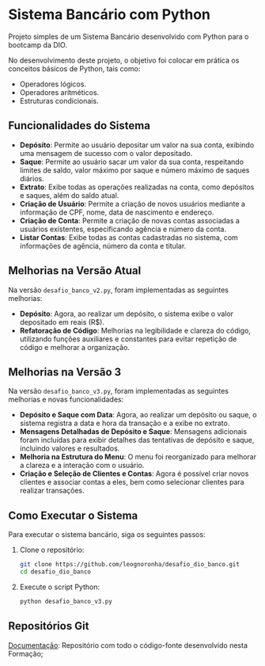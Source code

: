 # Sistema Bancário com Python

Projeto simples de um Sistema Bancário desenvolvido com Python para o bootcamp da DIO.

No desenvolvimento deste projeto, o objetivo foi colocar em prática os conceitos básicos de Python, tais como:
- Operadores lógicos.
- Operadores aritméticos.
- Estruturas condicionais.

## Funcionalidades do Sistema

- **Depósito**: Permite ao usuário depositar um valor na sua conta, exibindo uma mensagem de sucesso com o valor depositado.
- **Saque**: Permite ao usuário sacar um valor da sua conta, respeitando limites de saldo, valor máximo por saque e número máximo de saques diários.
- **Extrato**: Exibe todas as operações realizadas na conta, como depósitos e saques, além do saldo atual.
- **Criação de Usuário**: Permite a criação de novos usuários mediante a informação de CPF, nome, data de nascimento e endereço.
- **Criação de Conta**: Permite a criação de novas contas associadas a usuários existentes, especificando agência e número da conta.
- **Listar Contas**: Exibe todas as contas cadastradas no sistema, com informações de agência, número da conta e titular.

## Melhorias na Versão Atual

Na versão `desafio_banco_v2.py`, foram implementadas as seguintes melhorias:

- **Depósito**: Agora, ao realizar um depósito, o sistema exibe o valor depositado em reais (R$).
- **Refatoração de Código**: Melhorias na legibilidade e clareza do código, utilizando funções auxiliares e constantes para evitar repetição de código e melhorar a organização.

## Melhorias na Versão 3

Na versão `desafio_banco_v3.py`, foram implementadas as seguintes melhorias e novas funcionalidades:

- **Depósito e Saque com Data**: Agora, ao realizar um depósito ou saque, o sistema registra a data e hora da transação e a exibe no extrato.
- **Mensagens Detalhadas de Depósito e Saque**: Mensagens adicionais foram incluídas para exibir detalhes das tentativas de depósito e saque, incluindo valores e resultados.
- **Melhoria na Estrutura do Menu**: O menu foi reorganizado para melhorar a clareza e a interação com o usuário.
- **Criação e Seleção de Clientes e Contas**: Agora é possível criar novos clientes e associar contas a eles, bem como selecionar clientes para realizar transações.

## Como Executar o Sistema

Para executar o sistema bancário, siga os seguintes passos:

1. Clone o repositório:
    ```sh
    git clone https://github.com/leognoronha/desafio_dio_banco.git
    cd desafio_dio_banco
    ```

2. Execute o script Python:
    ```sh
    python desafio_banco_v3.py
    ```

## Repositórios Git

[Documentação](https://github.com/digitalinnovationone/trilha-python-dio): Repositório com todo o código-fonte desenvolvido nesta Formação;

